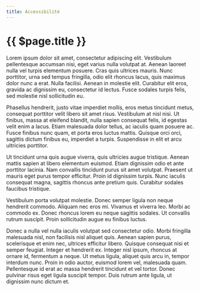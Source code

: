 ```yaml
---
title: Accessibilité
---
```


# {{ $page.title }}

Lorem ipsum dolor sit amet, consectetur adipiscing elit. Vestibulum pellentesque accumsan nisi, eget varius nulla volutpat at. Aenean laoreet nulla vel turpis elementum posuere. Cras quis ultrices mauris. Nunc porttitor, urna sed tempus fringilla, odio elit rhoncus lacus, quis maximus dolor nunc a erat. Nulla facilisi. Aenean in molestie elit. Curabitur elit eros, gravida ac dignissim eu, consectetur id lectus. Fusce sodales turpis felis, sed molestie nisl sollicitudin eu.

Phasellus hendrerit, justo vitae imperdiet mollis, eros metus tincidunt metus, consequat porttitor velit libero sit amet risus. Vestibulum at nisl nisi. Ut finibus, massa at eleifend blandit, nulla sapien consequat felis, id egestas velit enim a lacus. Etiam malesuada dolor tellus, ac iaculis quam posuere ac. Fusce finibus nunc quam, et porta eros luctus mattis. Quisque orci orci, sagittis dictum finibus eu, imperdiet a turpis. Suspendisse in elit et arcu ultricies porttitor.

Ut tincidunt urna quis augue viverra, quis ultricies augue tristique. Aenean mattis sapien at libero elementum euismod. Etiam dignissim odio et ante porttitor lacinia. Nam convallis tincidunt purus sit amet volutpat. Praesent ut mauris eget purus tempor efficitur. Proin id dignissim turpis. Nunc iaculis consequat magna, sagittis rhoncus ante pretium quis. Curabitur sodales faucibus tristique.

Vestibulum porta volutpat molestie. Donec semper ligula non neque hendrerit commodo. Aliquam nec eros mi. Vivamus et viverra leo. Morbi ac commodo ex. Donec rhoncus lorem eu neque sagittis sodales. Ut convallis rutrum suscipit. Proin sollicitudin augue eu finibus luctus.

Donec a nulla vel nulla iaculis volutpat sed consectetur odio. Morbi fringilla malesuada nisl, non facilisis nisl aliquet quis. Aenean sapien purus, scelerisque et enim nec, ultrices efficitur libero. Quisque consequat nisi et semper feugiat. Integer et hendrerit ex. Integer nisl ipsum, rhoncus at ornare id, fermentum a neque. Ut metus ligula, aliquet quis arcu in, tempor interdum nunc. Proin in odio auctor, euismod lorem vel, malesuada quam. Pellentesque id erat ac massa hendrerit tincidunt et vel tortor. Donec pulvinar risus eget ligula suscipit tempor. Duis rutrum ante ligula, ut dignissim nunc dictum et.
